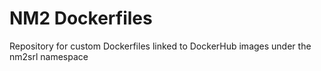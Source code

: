 # NM2 Dockerfiles
Repository for custom Dockerfiles linked to DockerHub images under the nm2srl namespace
